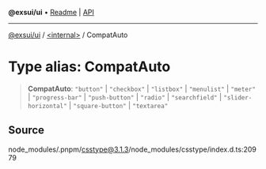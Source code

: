 **@exsui/ui** • [Readme](../../README.md) \| [API](../../globals.md)

***

[@exsui/ui](../../README.md) / [\<internal\>](../README.md) / CompatAuto

# Type alias: CompatAuto

> **CompatAuto**: `"button"` \| `"checkbox"` \| `"listbox"` \| `"menulist"` \| `"meter"` \| `"progress-bar"` \| `"push-button"` \| `"radio"` \| `"searchfield"` \| `"slider-horizontal"` \| `"square-button"` \| `"textarea"`

## Source

node\_modules/.pnpm/csstype@3.1.3/node\_modules/csstype/index.d.ts:20979
